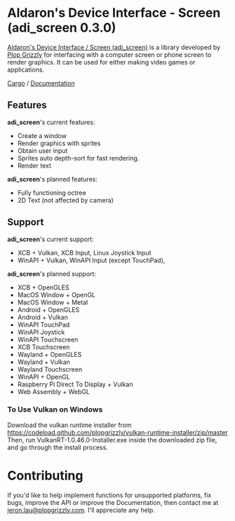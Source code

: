 # Aldaron's Device Interface - Screen (adi_screen 0.3.0)
[Aldaron's Device Interface / Screen (adi_screen)](http://plopgrizzly.com/adi_screen)
is a library developed by [Plop Grizzly](http://plopgrizzly.com)
for interfacing with a computer screen or phone screen to render graphics.
It can be used for either making video games or applications.

[Cargo](https://crates.io/crates/adi_screen) /
[Documentation](https://docs.rs/adi_screen)

## Features
**adi_screen**'s current features:
* Create a window
* Render graphics with sprites
* Obtain user input
* Sprites auto depth-sort for fast rendering.
* Render text

**adi_screen**'s planned features:
* Fully functioning octree
* 2D Text (not affected by camera)

## Support
**adi_screen**'s current support:
* XCB + Vulkan, XCB Input, Linux Joystick Input
* WinAPI + Vulkan, WinAPI Input (except TouchPad),

**adi_screen**'s planned support:
* XCB + OpenGLES
* MacOS Window + OpenGL
* MacOS Window + Metal
* Android + OpenGLES
* Android + Vulkan
* WinAPI TouchPad
* WinAPI Joystick
* WinAPI Touchscreen
* XCB Touchscreen
* Wayland + OpenGLES
* Wayland + Vulkan
* Wayland Touchscreen
* WinAPI + OpenGL
* Raspberry Pi Direct To Display + Vulkan
* Web Assembly + WebGL

### To Use Vulkan on Windows
Download the vulkan runtime installer from
https://codeload.github.com/plopgrizzly/vulkan-runtime-installer/zip/master
Then, run VulkanRT-1.0.46.0-Installer.exe inside the downloaded zip file, and go
through the install process.

# Contributing

If you'd like to help implement functions for unsupported platforms, fix bugs,
improve the API or improve the Documentation, then contact me at
jeron.lau@plopgrizzly.com. I'll appreciate any help.